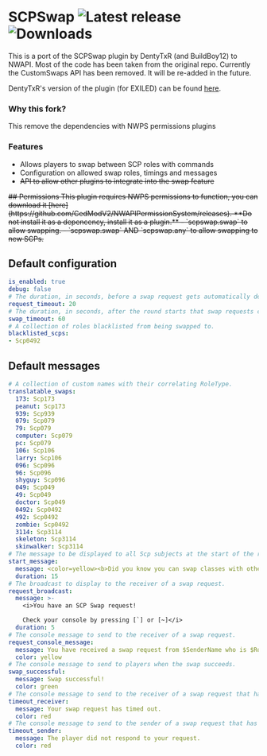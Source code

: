 # SCPSwap ![Latest release](https://img.shields.io/github/v/release/EscapeTheFacility/SCPSwap) ![Downloads](https://img.shields.io/github/downloads/EscapeTheFacility/SCPSwap/total) 
This is a port of the SCPSwap plugin by DentyTxR (and BuildBoy12) to NWAPI. Most of the code has been taken from the original repo.
Currently the CustomSwaps API has been removed. It will be re-added in the future.

DentyTxR's version of the plugin (for EXILED) can be found [here](https://github.com/DentyTxR/ScpSwap).

### Why this fork?
This remove the dependencies with NWPS permissions plugins

### Features
- Allows players to swap between SCP roles with commands
- Configuration on allowed swap roles, timings and messages
- <s>API to allow other plugins to integrate into the swap feature</s>

<s>
## Permissions
This plugin requires NWPS permissions to function, you can download it [here](https://github.com/CedModV2/NWAPIPermissionSystem/releases).
**Do not install it as a depencency, install it as a plugin.**
- `scpswap.swap` to allow swapping.
- `scpswap.swap` AND `scpswap.any` to allow swapping to new SCPs.
</s>

## Default configuration
```yaml
is_enabled: true
debug: false
# The duration, in seconds, before a swap request gets automatically deleted.
request_timeout: 20
# The duration, in seconds, after the round starts that swap requests can be sent.
swap_timeout: 60
# A collection of roles blacklisted from being swapped to.
blacklisted_scps:
- Scp0492
```

## Default messages
```yaml
# A collection of custom names with their correlating RoleType.
translatable_swaps:
  173: Scp173
  peanut: Scp173
  939: Scp939
  079: Scp079
  79: Scp079
  computer: Scp079
  pc: Scp079
  106: Scp106
  larry: Scp106
  096: Scp096
  96: Scp096
  shyguy: Scp096
  049: Scp049
  49: Scp049
  doctor: Scp049
  0492: Scp0492
  492: Scp0492
  zombie: Scp0492
  3114: Scp3114
  skeleton: Scp3114
  skinwalker: Scp3114
# The message to be displayed to all Scp subjects at the start of the round.
start_message:
  message: <color=yellow><b>Did you know you can swap classes with other SCP's?</b></color> Simply type <color=orange>.scpswap (role number)</color> in your in-game console (not RA) to swap!
  duration: 15
# The broadcast to display to the receiver of a swap request.
request_broadcast:
  message: >-
    <i>You have an SCP Swap request!

    Check your console by pressing [`] or [~]</i>
  duration: 5
# The console message to send to the receiver of a swap request.
request_console_message:
  message: You have received a swap request from $SenderName who is $RoleName. Would you like to swap with them? Type ".scpswap accept" to accept or ".scpswap decline" to decline.
  color: yellow
# The console message to send to players when the swap succeeds.
swap_successful:
  message: Swap successful!
  color: green
# The console message to send to the receiver of a swap request that has timed out.
timeout_receiver:
  message: Your swap request has timed out.
  color: red
# The console message to send to the sender of a swap request that has timed out.
timeout_sender:
  message: The player did not respond to your request.
  color: red

```

